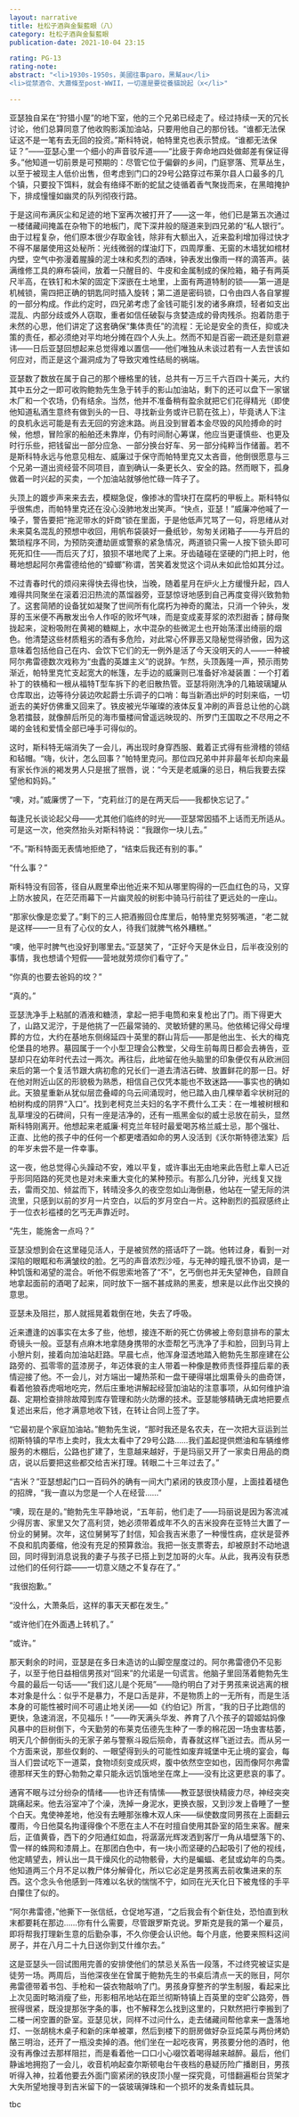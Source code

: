 ```yaml
---
layout: narrative
title: 杜松子酒與金髮藍眼（八）
category: 杜松子酒與金髮藍眼
publication-date: 2021-10-04 23:15

rating: PG-13
rating-note:
abstract: "<li>1930s-1950s，美國往事paro，黑幫au</li>
<li>從禁酒令、大蕭條至post-WWII，一切還是要從養貓說起（x</li>"

---
```


亚瑟独自呆在“狩猎小屋”的地下室，他的三个兄弟已经走了。经过持续一天的冗长讨论，他们总算同意了他收购影溪加油站，只要用他自己的那份钱。“谁都无法保证这不是一笔有去无回的投资。”斯科特说，帕特里克也表示赞成。“谁都无法保证？”——亚瑟心里一个细小的声音驳斥道——“比疲于奔命地四处做邮差有保证得多。”他知道一切前景是可预期的：尽管它位于偏僻的乡间，门庭寥落、荒草丛生，以至于被现主人低价出售，但考虑到门口的29号公路穿过布莱尔县人口最多的几个镇，只要投下饵料，就会有络绎不断的蛇鼠之徒循着香气聚拢而来，在黑暗掩护下，排成憧憧如幽灵的队列彻夜行路。

于是这间布满灰尘和足迹的地下室再次被打开了——这一年，他们已是第五次通过一楼储藏间掩盖在杂物下的地板门，爬下深井般的隧道来到四兄弟的“私人银行”。由于过程复杂，他们原本很少存取金钱，除非有大额出入，近来盈利增加得过快才不得不屡屡使用这处秘所：光线微弱的煤油灯下，四周厚重、无窗的木墙犹如棺材内壁，空气中弥漫着腥臊的泥土味和炙烈的酒味，钟表发出像雨一样的滴答声。装满维修工具的麻布袋间，放着一只醒目的、牛皮和金属制成的保险箱，箱子有两英尺半高，在铁钉和木架的固定下深嵌在土地里，上面有两道特制的锁——第一道是机械锁，需四把正确的钥匙同时插入旋转；第二道是密码锁，口令由四人各自掌握的一部分构成。作此约定时，四兄弟考虑了金钱可能引发的诸多麻烦，轻者如支出混乱、内部分歧或外人窃取，重者如信任破裂与贪婪造成的骨肉残杀。抱着防患于未然的心思，他们讲定了这套确保“集体责任”的流程：无论是安全的责任，抑或决策的责任，都必须绝对平均地分摊在四个人头上。然而不知是百密一疏还是刻意避讳——日后亚瑟回想起来总觉得难以置信——他们唯独从未谈过若有一人去世该如何应对，而正是这个漏洞成为了导致灾难性结局的祸端。

亚瑟数了数放在属于自己的那个栅格里的钱，总共有一万三千六百四十美元，大约其中五分之一即可收购鲍勃先生急于转手的影山加油站，剩下的还可以盘下一家锯木厂和一个农场，仍有结余。当然，他并不准备稍有盈余就把它们花得精光（即使他知道私酒生意终有做到头的一日、寻找新业务或许已箭在弦上），毕竟诱人下注的良机永远可能是有去无回的穷途末路。尚且没到冒着本金尽毁的风险搏命的时候，他想，冒险家的船舶还未靠岸，仍有时间耐心筹谋，他应当更谨慎些、也更及时行乐些，把钱留出一部分应急、一部分换台好车、另一部分纯粹当作储蓄。若不是斯科特永远与他意见相左、威廉过于保守而帕特里克又太吝啬，他倒很愿意与三个兄弟一道出资经营不同项目，直到确认一条更长久、安全的路。然而眼下，孤身做着一时兴起的买卖，一个加油站就够他忙碌一阵子了。

头顶上的踱步声来来去去，模糊急促，像掺冰的雪块打在腐朽的甲板上。斯科特似乎很焦虑，而帕特里克还在没心没肺地发出笑声。“快点，亚瑟！”威廉冲他喊了一嗓子，警告要把“拖泥带水的奸商”锁在里面，于是他低声咒骂了一句，将思绪从对未来莫名混乱的预想中收回，用帆布袋装好一叠纸钞，匆匆关闭箱子——与开启的繁琐程序不同，为预防突遭劫匪或警察的紧急情况，两道锁只需一人按下锁头即可死死扣住——而后灭了灯，狼狈不堪地爬了上来。牙齿磕碰在坚硬的门把上时，他蓦地想起阿尔弗雷德给他的“蟑螂”称谓，苦笑着发觉这个词从未如此恰如其分过。

不过青春时代的烦闷来得快去得也快，当晚，随着星月在炉火上方缓慢升起，四人难得共同聚坐在滚着汩汩热流的蒸馏器旁，亚瑟惊讶地感到自己再度变得兴致勃勃了。这套简陋的设备犹如凝聚了世间所有化腐朽为神奇的魔法，只消一个钟头，发芽的玉米便不再散发出令人作呕的败坏气味，而是变成麦芽浆的浓烈甜香；酵母聚拢起来，淀粉吸附在黄褐的糖糊上，水中混杂的些微泥土也开始荡漾出绮丽的烟色。他清楚这些材质粗劣的酒有多危险，对此常心怀罪恶又隐秘觉得骄傲，因为这意味着包括他自己在内、会饮下它们的无一例外是活了今天没明天的人——一种被阿尔弗雷德数次戏称为“虫蠹的英雄主义”的说辞。乍然，头顶轰隆一声，预示雨势渐近，帕特里克忙支起宽大的帐篷，左手边的威廉则已准备好冷凝装置：一个打着补丁的铁桶和一根从福特T型车拆下的老旧散热管。亚瑟将刚洗净的几箱玻璃罐从仓库取出，边等待分装边吹起爵士乐调子的口哨：每当新酒出炉的时刻来临，一切逝去的美好仿佛重又回来了。铁皮被光华璀璨的液体反复冲刷的声音总让他的心跳急若擂鼓，就像醉后所见的海市蜃楼间曾遥远映现的、所罗门王国取之不尽用之不竭的金钱和爱情全部已唾手可得似的。

这时，斯科特无端消失了一会儿，再出现时身穿西服、戴着正式得有些滑稽的领结和毡帽。“嗨，伙计，怎么回事？”帕特里克问。那位四兄弟中并非最年长却向来最有家长作派的褐发男人只是抿了抿唇，说：“今天是老威廉的忌日，稍后我要去探望他和妈妈。”

“噢，对。”威廉愣了一下，“克莉丝汀的是在两天后——我都快忘记了。”

每逢兄长谈论起父母——尤其他们临终的时光——亚瑟常因插不上话而无所适从。可是这一次，他突然抬头对斯科特说：“我跟你一块儿去。”

“不。”斯科特面无表情地拒绝了，“结束后我还有别的事。”

“什么事？”

斯科特没有回答，径自从厩里牵出他近来不知从哪里购得的一匹血红色的马，又穿上防水披风，在茫茫雨幕下一片幽灵般的树影中骑马行前往了更远处的一座山。

“那家伙像是恋爱了。”剩下的三人把酒搬回仓库里后，帕特里克努努嘴道，“老二就是这样——一旦有了心仪的女人，待我们就脾气格外糟糕。”

“噢，他平时脾气也没好到哪里去。”亚瑟笑了，“正好今天是休业日，后半夜没别的事情，我也想请个短假——营地就劳烦你们看守了。”

“你真的也要去爸妈的坟？”

“真的。”

亚瑟洗净手上粘腻的酒液和糖渍，拿起一把手电筒和来复枪出了门。雨下得更大了，山路又泥泞，于是他挑了一匹最常骑的、灵敏矫健的黑马。他依稀记得父母埋葬的方位，大约在基地东侧绵延四十英里的群山背后——那是他出生、长大的梅克伦堡县的地界。墓园属于一个小型卫理会公教堂，父母生前每周日都会去祷告，亚瑟却只在幼年时代去过一两次。再往后，此地留在他头脑里的印象便仅有从欧洲回来后的第一个复活节跟大病初愈的兄长们一道去清洁石碑、放置鲜花的那一日。好在他对附近山区的形貌极为熟悉，相信自己仅凭本能也不致迷路——事实也的确如此。天狼星重新从犹似层峦叠嶂的乌云间涌现时，他已踏入由几棵举着伞状树冠的柏树构成的阴界“入口”。找到老柯克兰夫妇的名字不费什么工夫：在一堆被树根和乱草埋没的石碑间，只有一座是洁净的，还有一瓶黑金似的威士忌放在前头，显然斯科特刚离开。他想起来老威廉·柯克兰年轻时最爱喝苏格兰威士忌，那个强壮、正直、比他的孩子中的任何一个都更嗜酒如命的男人没活到《沃尔斯特德法案》后的年岁未尝不是一件幸事。

这一夜，他总觉得心头躁动不安，难以平复，或许事出无由地来此告慰上辈人已近乎形同陌路的死灵也是对未来重大变化的某种预示。有那么几分钟，光线复又拢去，雷雨交加、倾盆而下，转晴没多久的夜空忽如山海倒悬，他站在一望无际的洪流里，只感到以前的岁月一片空白，以后的岁月空白一片。这种剧烈的孤寂感终止于一位衣衫褴褛的乞丐无声靠近时。

“先生，能施舍一点吗？”

亚瑟没想到会在这里碰见活人，于是被贸然的搭话吓了一跳。他转过身，看到一对深陷的眼眶和布满皱纹的脸。乞丐的声音浓烈沙哑，与无神的瞳孔很不协调，是一种饥饿和渴望的混合。听他不假思索地答了“不”，乞丐倒也并无失望神色，自顾自地拿起面前的酒喝了起来，同时放下一捆不甚成熟的黑麦，想来是以此作出交换的意思。

亚瑟未及阻拦，那人就摇晃着栽倒在地，失去了呼吸。

近来遭逢的凶事实在太多了些，他想，接连不断的死亡仿佛被上帝刻意排布的蒙太奇镜头一般。亚瑟有点麻木地拿随身携带的水壶帮乞丐洗净了手和脸，回到马背上小憩片刻，接着向加油站赶路。早晨七点，他浑身湿透地踏入鲍勃先生那座建在公路旁的、孤零零的蓝漆房子，年迈体衰的主人带着一种像是教师责怪莽撞后辈的表情迎接了他。不一会儿，对方端出一罐热茶和一盘干硬得堪比烟熏骨头的曲奇饼，看着他狼吞虎咽地吃完，然后庄重地讲解起经营加油站的注意事项，从如何维护油磊、定期检查排除故障到库存管理和防火防爆的技术。亚瑟能够精确无虞地把要点复述出来后，他才满意地收下钱，在转让合同上签了字。

“它最初是个家庭加油站。”鲍勃先生说，“那时我还是名农夫，在一次把大豆运到兰彻斯特镇的早市上卖时，我太太看中了29号公路……我们盖起提供燃油和车辆维修服务的木棚后，公路也扩建了，生意越来越好，于是玛丽又开了一家卖日用品的商店，说以后要把这些都交给吉米打理。转眼二十三年过去了。”

“吉米？”亚瑟想起门口一百码外的确有一间大门紧闭的铁皮顶小屋，上面挂着褪色的招牌，“我一直以为您是一个人在经营……”

“噢，现在是的。”鲍勃先生平静地说，“五年前，他们走了——玛丽说是因为客流减少得厉害、家里又欠了高利贷，她必须带着成年不久的吉米投奔在亚特兰大置了一份业的舅舅。次年，这位舅舅写了封信，知会我吉米患了一种慢性病，症状是营养不良和肌肉萎缩，他没有充足的预算救治。我把一张支票寄去，却被原封不动地退回，同时得到消息说我的妻子与孩子已搭上到芝加哥的火车。从此，我再没有获悉过他们的任何行踪——一切意义随之不复存在了。”

“我很抱歉。”

“没什么，大萧条后，这样的事天天都在发生。”

“或许他们在外面遇上转机了。”

“或许。”

那天剩余的时间，亚瑟是在多日未造访的山脚空屋度过的。阿尔弗雷德仍不见影子，以至于他日益相信男孩对“回来”的允诺是一句谎言。他脑子里回荡着鲍勃先生今晨的最后一句话——“我们这儿是个死局”——隐约明白了对于男孩来说逃离的根本对象是什么：似乎不是暴力，不是口舌是非，不是物质上的一无所有，而是生活本身的可能性被时间不可遏止地关闭——如《约伯记》所言，“我的日子比跑信的更快，急速消泯，不见福乐！”——昨天满头华发、养育了八个孩子的碧姬姑妈像风暴中的巨树倒下，今天勤劳的布莱克伍德先生种了一季的棉花因一场虫害枯萎，明天几个醉倒街头的无家子弟与警察斗殴后殒命，青春就这样飞逝过去。而从另一个方面来说，那些仅剩的、一眼望得到头的可能性如废弃城堡中无止境的宴会，每当人们尝试吃下一道菜，食物顷刻变成灰烬，腹中依然空空如也，因而像阿尔弗雷德那样天生的野心勃勃之辈只能永远饥饿地坐在席上——没有比这更悲哀的事了。

通宵不眠与过分纷杂的情绪——也许还有情愫——教亚瑟很快精疲力尽，神经突突跳痛起来。他去浴室冲了个澡，洗掉一身泥水，更换衣服，又到沙发上昏睡了一整个白天。鬼使神差地，他没有去睡那张橡木双人床——纵使数度同男孩在上面翻云覆雨，今日他莫名拘谨得像个不愿在主人不在时擅自使用其卧室的陌生来客。醒来后，正值黄昏，西下的夕阳通红如血，将潺潺光辉泼洒到客厅一角从墙壁落下的、雪一样的蛛网和漆屑上。在那团白色中，有一块小而坚硬的凸起吸引了他的视线，他定睛望去，辨认出一具干燥风化的动物骸骨，大约是蝙蝠、老鼠或幼年的鸟类。他知道两三个月不足以教尸体分解骨化，所以它必定是男孩离去前收集进来的东西。这个念头令他感到一阵难以名状的惴惴不宁，如同在光天化日下被鬼怪的手平白攥住了似的。

“阿尔弗雷德，”他撕下一张信纸，仓促地写道，“之后我会有个新住处，恐怕直到秋末都要耗在那边……你有什么需要，尽管跟罗斯克说。罗斯克是我的第一个雇员，即将帮我打理新生意的后勤杂事，不久你便会认识他。每个月底，他要来照料这间房子，并在八月二十九日送你到艾什维尔去。”

这是亚瑟头一回试图用完善的安排使他们的禁忌关系告一段落，不过终究被证实是徒劳一场。两周后，当他深夜坐在曾属于鲍勃先生的书桌后清点一天的账目，阿尔弗雷德带着书包、手枪和一袋衣物敲响了门。男孩身穿整齐的学生制服，看起来比上次见面时略消瘦了些，形影相吊地站在距兰彻斯特镇上百英里的空旷公路旁，唇抿得很紧，既没提那张字条的事，也不解释怎么找到这里的，只默然把行李搬到了二楼一闲空置的卧室。亚瑟见状，同样不过问什么，走去储藏间帮他拿来一盏落地灯、一张胡桃木桌子和新的床单被罩，然后到楼下的厨房做好杂豆炖菜与两份烤奶酪三明治，还开了一瓶没卖掉的酒。他们坐在一起吃夜宵，男孩要分他的酒时，他没有再像过去那样阻拦，而是看着他一口口小心啜饮着喝得越来越醉。最后，他们静谧地拥抱了一会儿，收音机响起查尔斯顿电台午夜档的悬疑历险广播剧目，男孩听得入神，拉着他要去外面门窗紧闭的铁皮顶小屋一探究竟，可惜翻遍柜台货架才大失所望地搜寻到吉米留下的一袋玻璃弹珠和一个损坏的发条青蛙玩具。

tbc
